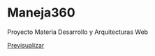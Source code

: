 # Maneja360
Proyecto Materia Desarrollo y Arquitecturas Web

[Previsualizar](https://maneja360-abhvbbbmfmgtdjgd.brazilsouth-01.azurewebsites.net/)
